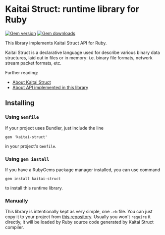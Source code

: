 # Kaitai Struct: runtime library for Ruby

[![Gem version](https://img.shields.io/gem/v/kaitai-struct)](https://rubygems.org/gems/kaitai-struct/)
[![Gem downloads](https://img.shields.io/gem/dt/kaitai-struct)](https://rubygems.org/gems/kaitai-struct/#:~:text=TOTAL%20DOWNLOADS)

This library implements Kaitai Struct API for Ruby.

Kaitai Struct is a declarative language used for describe various binary
data structures, laid out in files or in memory: i.e. binary file
formats, network stream packet formats, etc.

Further reading:

* [About Kaitai Struct](https://kaitai.io/)
* [About API implemented in this library](https://doc.kaitai.io/stream_api.html)

## Installing

### Using `Gemfile`

If your project uses Bundler, just include the line

```
gem 'kaitai-struct'
```

in your project's `Gemfile`.

### Using `gem install`

If you have a RubyGems package manager installed, you can use command

```
gem install kaitai-struct
```

to install this runtime library.

### Manually

This library is intentionally kept as very simple, one `.rb` file.
You can just copy it to your project from [this repository](https://github.com/kaitai-io/kaitai_struct_ruby_runtime).
Usually you won't `require` it directly, it will be loaded
by Ruby source code generated by Kaitai Struct compiler.
